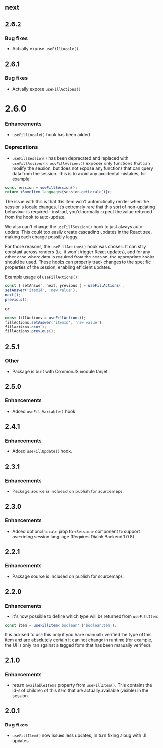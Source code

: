 ## next

## 2.6.2
### Bug fixes
- Actually expose `useFillLocale()`

## 2.6.1
### Bug fixes
- Actually expose `useFillActions()`

# 2.6.0
### Enhancements
- `useFillLocale()` hook has been added

### Deprecations
- `useFillSession()` has been deprecated and replaced with `useFillActions()`. `useFillActions()` exposes only functions that can modify the session, but does not expose any functions that can query data from the session. This is to avoid any accidental mistakes, for example:

```jsx
const session = useFillSession();
return <SomeItem language={session.getLocale()}>;
```

The issue with this is that this item won't automatically render when the session's locale changes. It's extremely rare that this sort of non-updating behaviour is required - instead, you'd normally expect the value returned from the hook to auto-update.

We also can't change the `useFillSession()` hook to just always auto-update. This could too easily create cascading updates in the React tree, making each change possibly laggy.

For those reasons, the `useFillActions()` hook was chosen. It can stay constant across renders (i.e. it won't trigger React updates), and for any other case where data is required from the session, the appropriate hooks should be used. These hooks can properly track changes to the specific properties of the session, enabling efficient updates.

Example usage of `useFillActions()`:

```jsx
const { setAnswer, next, previous } = useFillActions();
setAnswer('itemId', 'new value');
next();
previous();
```

or:

```jsx
const fillActions = useFillActions();
fillActions.setAnswer('itemId', 'new value');
fillActions.next();
fillActions.previous();
```

## 2.5.1
### Other
- Package is built with CommonJS module target

## 2.5.0
### Enhancements
- Added `useFillVariable()` hook.

## 2.4.1
### Enhancements
- Added `useFillUpdate()` hook.

## 2.3.1
### Enhancements
- Package source is included on publish for sourcemaps.

## 2.3.0
### Enhancements
-  Added optional `locale` prop to `<Session>` component to support overriding session language (Requires Dialob Backend 1.0.8)

## 2.2.1
### Enhancements
- Package source is included on publish for sourcemaps.

## 2.2.0
### Enhancements
- it's now possible to define which type will be returned from `useFillItem`:
```ts
const item = useFillItem<'boolean'>('booleanItem');
```
It is advised to use this only if you have manually verified the type of this item and are absolutely
certain it can not change in runtime (for example, the UI is only ran against a tagged form that
has been manually verified).

## 2.1.0
### Enhancements
- return `availableItems` property from `useFillItem()`. This contains the id-s of children of this
item that are actually available (visible) in the session.

## 2.0.1
### Bug fixes
- `useFillItem()` now issues less updates, in turn fixing a bug with UI updates
